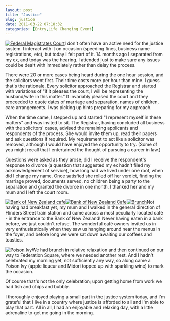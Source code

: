 ```yaml
---
layout: post
title: "Justice"
Slug: justice
date: 2011-03-22 07:18:32
categories: [Entry,Life Changing Event]
---
```

[![](/wp-content/uploads/2011/03/IMG_20110322_093555-e1301062081881-300x149.jpg "Federal Magistrates Court")](https://bendechrai.com/wp-content/uploads/2011/03/IMG_20110322_093555-e1301062081881.jpg)I don't often have an active need for the justice system. I interact with it on occasion (speeding fines, business name registrations, etc), but today I felt part of it. 14 months ago I separated from my ex, and today was the hearing. I attended just to make sure any issues could be dealt with immediately rather than delay the process.

There were 20 or more cases being heard during the one hour session, and the solicitors went first. Their time costs more per hour than mine. I guess that's the rationale. Every solicitor approached the Registrar and started with variations of "if it pleases the court, I will be representing the husband/wife in this matter." It invariably pleased the court and they proceeded to quote dates of marriage and separation, names of children, care arrangements. I was picking up hints preparing for my approach.

When the time came, I stepped up and started "I represent myself in these matters" and was invited to sit. The Registrar, having concluded all business with the solicitors' cases, advised the remaining applicants and respondents of the process. She would invite them up, read their papers and ask questions if required. My requirement to act like a solicitor was removed, although I would have enjoyed the opportunity to try. (Some of you might recall that I entertained the thought of pursuing a career in law.)

Questions were asked as they arose; did I receive the respondent's response to divorce (a question that suggested my ex hadn't filed my acknowledgement of service), how long had we lived under one roof, when did I change my name. Once satisfied she rolled off her verdict, finding the marriage proved, documents served, no children being a party to the separation and granted the divorce in one month. I thanked her and my mum and I left the court room.

[![](/wp-content/uploads/2011/03/IMG_20110322_114722-e1301062629296-162x300.jpg "Bank of New Zealand cafe")](https://bendechrai.com/wp-content/uploads/2011/03/IMG_20110322_114722-e1301062629296.jpg)[![](/wp-content/uploads/2011/03/IMG_20110322_111713-150x150.jpg "Bank of New Zealand Cafe")](https://bendechrai.com/wp-content/uploads/2011/03/IMG_20110322_111713.jpg)[![](/wp-content/uploads/2011/03/IMG_20110322_113055-150x150.jpg "Brunch")](https://bendechrai.com/wp-content/uploads/2011/03/IMG_20110322_113055.jpg)Not having had breakfast yet, my mum and I walked in the general direction of Flinders Street train station and came across a most peculiarly located café - in the entrance to the Bank of New Zealand! Never having eaten in a bank before, we just couldn't refuse. The wonderful café owners invited us in very enthusiastically when they saw us hanging around near the menus in the foyer, and before long we were sat down awaiting our coffees and toasties.

[![](/wp-content/uploads/2011/03/IMG_20110322_122231-e1301063173972-150x150.jpg "Poison Ivy")](/wp-content/uploads/2011/03/IMG_20110322_122231-e1301063068289.jpg)We had brunch in relative relaxation and then continued on our way to Federation Square, where we needed another rest. And I hadn't celebrated my morning yet, not sufficiently any way, so along came a Poison Ivy (apple liqueur and Midori topped up with sparkling wine) to mark the occasion.

Of course that's not the only celebration; upon getting home from work we had fish and chips and bubbly.

I thoroughly enjoyed playing a small part in the justice system today, and I'm grateful that I live in a country where justice is afforded to all and I'm able to play that part. All in all, I had an enjoyable and relaxing day, with a little adrenaline to get me going in the morning.
